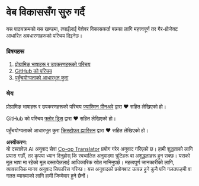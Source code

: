 <!--
CO_OP_TRANSLATOR_METADATA:
{
  "original_hash": "04683f4cfa46004179b0404b89a3065c",
  "translation_date": "2025-08-25T22:41:57+00:00",
  "source_file": "1-getting-started-lessons/README.md",
  "language_code": "ne"
}
-->
# वेब विकाससँग सुरु गर्दै

यस पाठ्यक्रमको यस खण्डमा, तपाईंलाई पेशेवर विकासकर्ता बन्नका लागि महत्त्वपूर्ण तर गैर-प्रोजेक्ट आधारित अवधारणाहरूको परिचय दिइनेछ।

### विषयहरू

1. [प्रोग्रामिङ भाषाहरू र उपकरणहरूको परिचय](1-intro-to-programming-languages/README.md)
2. [GitHub को परिचय](2-github-basics/README.md)
3. [पहुँचयोग्यताको आधारभूत कुरा](3-accessibility/README.md)

### श्रेय

प्रोग्रामिङ भाषाहरू र उपकरणहरूको परिचय [ज्यास्मिन ग्रीनअवे](https://twitter.com/paladique) द्वारा ♥️ सहित लेखिएको हो।

GitHub को परिचय [फ्लोर ड्रिस](https://twitter.com/floordrees) द्वारा ♥️ सहित लेखिएको हो।

पहुँचयोग्यताको आधारभूत कुरा [क्रिस्टोफर ह्यारिसन](https://twitter.com/geektrainer) द्वारा ♥️ सहित लेखिएको हो।

**अस्वीकरण**:  
यो दस्तावेज़ AI अनुवाद सेवा [Co-op Translator](https://github.com/Azure/co-op-translator) प्रयोग गरेर अनुवाद गरिएको छ। हामी शुद्धताको लागि प्रयास गर्छौं, तर कृपया ध्यान दिनुहोस् कि स्वचालित अनुवादमा त्रुटिहरू वा अशुद्धताहरू हुन सक्छ। यसको मूल भाषा मा रहेको मूल दस्तावेज़लाई आधिकारिक स्रोत मानिनुपर्छ। महत्वपूर्ण जानकारीको लागि, व्यावसायिक मानव अनुवाद सिफारिस गरिन्छ। यस अनुवादको प्रयोगबाट उत्पन्न हुने कुनै पनि गलतफहमी वा गलत व्याख्याको लागि हामी जिम्मेवार हुने छैनौं।